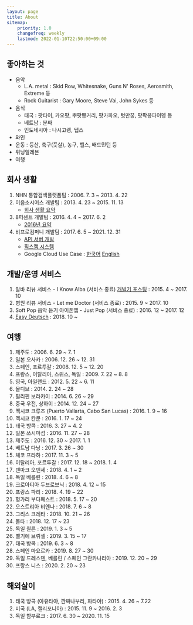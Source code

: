 ```yaml
---
layout: page
title: About
sitemap:
    priority: 1.0
    changefreq: weekly
    lastmod: 2022-01-10T22:50:00+09:00
---
```


## 좋아하는 것
- 음악
  - L.A. metal : Skid Row, Whitesnake, Guns N' Roses, Aerosmith, Extreme 등
  - Rock Guitarist : Gary Moore, Steve Vai, John Sykes 등
- 음식
  - 태국 : 팟타이, 카오팟, 뿌팟뽕커리, 팟카파오, 텃만꿍, 팟팍봉파이뎅 등
  - 베트남 : 분짜
  - 인도네시아 : 나시고렝, 텝스
- 와인
- 운동 : 등산, 축구(풋살), 농구, 헬스, 배드민턴 등
- 위닝일레븐
- 여행

## 회사 생활

1. NHN 통합검색플랫폼팀 : 2006. 7. 3 ~ 2013. 4. 22
2. 이음소시어스 개발팀 : 2013. 4. 23 ~ 2015. 11. 13
    - [회사 생활 요약](/2015/11/13/veyron-to-golf.html)
3. 8퍼센트 개발팀 : 2016. 4. 4 ~ 2017. 6. 2
    - [2016년 요약](https://brunch.co.kr/@sebatyler/8)
4. 비프로컴퍼니 개발팀 : 2017. 6. 5 ~ 2021. 12. 31
    - [API 서버 개발](https://brunch.co.kr/@sebatyler/9)
    - [픽스캠 시스템](https://brunch.co.kr/@sebatyler/13)
    - Google Cloud Use Case : [한국어](https://cloud.google.com/customers/bepro/?hl=ko) [English](https://cloud.google.com/customers/bepro/?hl=en)

## 개발/운영 서비스

1. 알바 리뷰 서비스 - I Know Alba (서비스 종료) [개발기 포스팅](/2015/05/19/iknowalba.html) : 2015. 4 ~ 2017. 10
2. 병원 리뷰 서비스 - Let me Doctor (서비스 종료) : 2015. 9 ~ 2017. 10
3. Soft Pop 음악 듣기 아이폰앱 - Just Pop (서비스 종료) : 2016. 12 ~ 2017. 12
4. [Easy Deutsch](https://de.seba.kim/) : 2018. 10 ~

## 여행

1. 제주도 : 2006. 6. 29 ~ 7. 1
2. 일본 오사카 : 2006. 12. 26 ~ 12. 31
3. 스페인, 포르투갈 : 2008. 12. 5 ~ 12. 20
4. 프랑스, 이탈리아, 스위스, 독일 : 2009. 7. 22 ~ 8. 8
5. 영국, 아일랜드 : 2012. 5. 22 ~ 6. 11
6. 몰디브 : 2014. 2. 24 ~ 28
7. 필리핀 보라카이 : 2014. 6. 26 ~ 29
8. 중국 우전, 상하이 : 2014. 12. 24 ~ 27
9. 멕시코 크루즈 (Puerto Vallarta, Cabo San Lucas) : 2016. 1. 9 ~ 16
10. 멕시코 칸쿤 : 2016. 1. 17 ~ 24
11. 태국 방콕 : 2016. 3. 27 ~ 4. 2
12. 일본 쓰시마섬 : 2016. 11. 27 ~ 28
13. 제주도 : 2016. 12. 30 ~ 2017. 1. 1
14. 베트남 다낭 : 2017. 3. 26 ~ 30
15. 체코 프라하 : 2017. 11. 3 ~ 5
16. 이탈리아, 포르투갈 : 2017. 12. 18 ~ 2018. 1. 4
17. 덴마크 오덴세 : 2018. 4. 1 ~ 2
18. 독일 베를린 : 2018. 4. 6 ~ 8
19. 크로아티아 두브로브닉 : 2018. 4. 12 ~ 15
20. 프랑스 파리 : 2018. 4. 19 ~ 22
21. 헝가리 부다페스트 : 2018. 5. 17 ~ 20
22. 오스트리아 비엔나 : 2018. 7. 6 ~ 8
23. 그리스 크레타 : 2018. 10. 21 ~ 26
24. 몰타 : 2018. 12. 17 ~ 23
25. 독일 쾰른 : 2019. 1. 3 ~ 5
26. 벨기에 브뤼셀 : 2019. 3. 15 ~ 17
27. 태국 방콕 : 2019. 6. 3 ~ 8
28. 스페인 마요르카 : 2019. 8. 27 ~ 30
29. 독일 드레스덴, 베를린 / 스페인 그란카나리아 : 2019. 12. 20 ~ 29
30. 프랑스 니스 : 2020. 2. 20 ~ 23

## 해외살이

1. 태국 방콕 (아유타야, 깐짜나부리, 파타야) : 2015. 4. 26 ~ 7.22
2. 미국 (LA, 캘리포니아) : 2015. 11. 9 ~ 2016. 2. 3
3. 독일 함부르크 : 2017. 6. 30 ~ 2020. 11. 15

